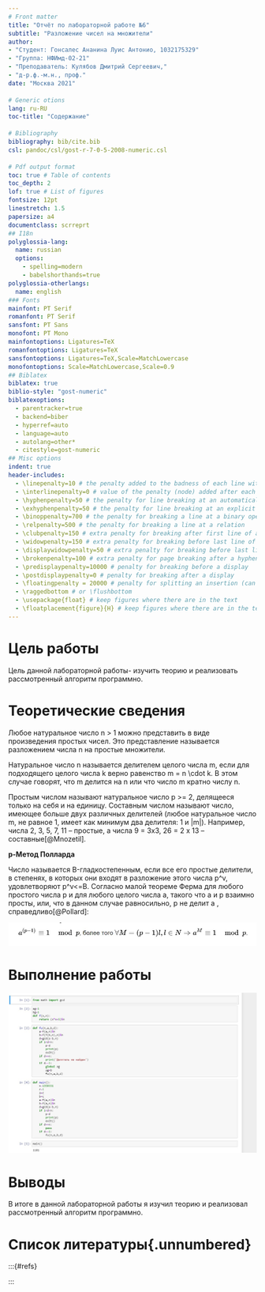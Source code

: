 ```yaml
---
# Front matter
title: "Отчёт по лабораторной работе №6"
subtitle: "Разложение чисел на множители"
author: 
- "Студент: Гонсалес Ананина Луис Антонио, 1032175329"
- "Группа: НФИмд-02-21"
- "Преподаватель: Кулябов Дмитрий Сергеевич,"
- "д-р.ф.-м.н., проф."
date: "Москва 2021"

# Generic otions
lang: ru-RU
toc-title: "Содержание"

# Bibliography
bibliography: bib/cite.bib
csl: pandoc/csl/gost-r-7-0-5-2008-numeric.csl

# Pdf output format
toc: true # Table of contents
toc_depth: 2
lof: true # List of figures
fontsize: 12pt
linestretch: 1.5
papersize: a4
documentclass: scrreprt
## I18n
polyglossia-lang:
  name: russian
  options:
	- spelling=modern
	- babelshorthands=true
polyglossia-otherlangs:
  name: english
### Fonts
mainfont: PT Serif
romanfont: PT Serif
sansfont: PT Sans
monofont: PT Mono
mainfontoptions: Ligatures=TeX
romanfontoptions: Ligatures=TeX
sansfontoptions: Ligatures=TeX,Scale=MatchLowercase
monofontoptions: Scale=MatchLowercase,Scale=0.9
## Biblatex
biblatex: true
biblio-style: "gost-numeric"
biblatexoptions:
  - parentracker=true
  - backend=biber
  - hyperref=auto
  - language=auto
  - autolang=other*
  - citestyle=gost-numeric
## Misc options
indent: true
header-includes:
  - \linepenalty=10 # the penalty added to the badness of each line within a paragraph (no associated penalty node) Increasing the value makes tex try to have fewer lines in the paragraph.
  - \interlinepenalty=0 # value of the penalty (node) added after each line of a paragraph.
  - \hyphenpenalty=50 # the penalty for line breaking at an automatically inserted hyphen
  - \exhyphenpenalty=50 # the penalty for line breaking at an explicit hyphen
  - \binoppenalty=700 # the penalty for breaking a line at a binary operator
  - \relpenalty=500 # the penalty for breaking a line at a relation
  - \clubpenalty=150 # extra penalty for breaking after first line of a paragraph
  - \widowpenalty=150 # extra penalty for breaking before last line of a paragraph
  - \displaywidowpenalty=50 # extra penalty for breaking before last line before a display math
  - \brokenpenalty=100 # extra penalty for page breaking after a hyphenated line
  - \predisplaypenalty=10000 # penalty for breaking before a display
  - \postdisplaypenalty=0 # penalty for breaking after a display
  - \floatingpenalty = 20000 # penalty for splitting an insertion (can only be split footnote in standard LaTeX)
  - \raggedbottom # or \flushbottom
  - \usepackage{float} # keep figures where there are in the text
  - \floatplacement{figure}{H} # keep figures where there are in the text
---
```


# Цель работы

Цель данной лабораторной работы- изучить теорию и реализовать рассмотренный алгоритм программно.

# Теоретические сведения

Любое натуральное число n > 1 можно представить в виде произведения простых чисел. Это представление называется разложением числа n на простые множители.

Натуральное число n называется делителем целого числа m, если для подходящего целого числа k верно равенство m = n \cdot k. В этом случае говорят, что m делится на n или что число m кратно числу n.

Простым числом называют натуральное число p >= 2, делящееся только на себя и на единицу. Составным числом называют число, имеющее больше двух различных делителей (любое натуральное число m, не равное 1, имеет как минимум два делителя: 1 и |m|). Например, числа 2, 3, 5, 7, 11 – простые, а числа 9 =  3x3, 26 = 2 x 13 – составные[@Mnozetil].

**p-Метод Полларда**

Число называется B-гладкостепенным, если все его простые делители, в степенях, в которых они входят в разложение этого числа p^v, удовлетворяют p^v<=B. Согласно малой теореме Ферма для любого простого числа p и для любого целого числа a, такого что a  и p взаимно просты, или, что в данном случае равносильно, p не делит a , справедливо[@Pollard]:

![Метод Полларда](images\Поллард.JPG)

# Выполнение работы

![Код](images\Выполнение.JPG)





# Выводы

В итоге в данной лабораторной работы я изучил теорию и реализовал рассмотренный алгоритм программно.

# Список литературы{.unnumbered}

:::{#refs}

:::







